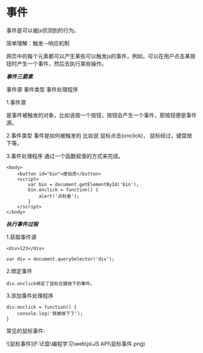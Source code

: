 # 事件

事件是可以被js侦测到的行为。



简单理解：触发--响应机制



网页中的每个元素都可以产生某些可以触发js的事件，例如，可以在用户点击某按钮时产生一个事件，然后去执行某些操作。



___事件三要素___



事件源 事件类型 事件处理程序



1.事件源

是事件被触发的对象，比如说按一个按钮，按钮会产生一个事件，那按钮便是事件源。



2.事件类型 事件是如何被触发的 比如说 鼠标点击(onclick)， 鼠标经过，键盘按下等。



3.事件处理程序 通过一个函数赋值的方式来完成。



```
<body>
    <button id="bin">唐伯虎</button>
    <script>
        var bin = document.getElementById('bin');
        bin.onclick = function() {
            alert('点秋香');
        }
    </script>
</body>
```



___执行事件过程___

1.获取事件源

```
<div>123</div>
```

```
var div = document.querySelector('div');
```

2.绑定事件

```
div.onclick绑定了鼠标左键按下的事件。
```

3.添加事件处理程序

```
div.onclick = function() {
	console.log('我被按下了');
}
```



常见的鼠标事件:

![鼠标事件](F:\E盘\编程学习\web\js\JS API\鼠标事件.png)



